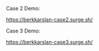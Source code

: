 Case 2 Demo: 

https://berkkarslan-case2.surge.sh/

Case 3 Demo:

https://berkkarslan-case3.surge.sh/
